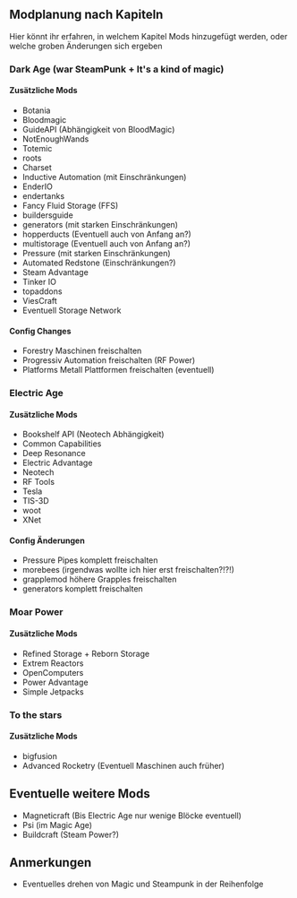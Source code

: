 ## Modplanung nach Kapiteln
Hier könnt ihr erfahren, in welchem Kapitel Mods hinzugefügt werden, oder welche groben Änderungen sich ergeben

### Dark Age (war SteamPunk + It's a kind of magic)
#### Zusätzliche Mods
* Botania
* Bloodmagic
* GuideAPI (Abhängigkeit von BloodMagic)
* NotEnoughWands
* Totemic
* roots
* Charset
* Inductive Automation (mit Einschränkungen)
* EnderIO
* endertanks
* Fancy Fluid Storage (FFS)
* buildersguide
* generators (mit starken Einschränkungen)
* hopperducts (Eventuell auch von Anfang an?)
* multistorage (Eventuell auch von Anfang an?) 
* Pressure (mit starken Einschränkungen)
* Automated Redstone (Einschränkungen?)
* Steam Advantage
* Tinker IO
* topaddons
* ViesCraft
* Eventuell Storage Network

#### Config Changes
* Forestry Maschinen freischalten
* Progressiv Automation freischalten (RF Power)
* Platforms Metall Plattformen freischalten (eventuell)

### Electric Age
#### Zusätzliche Mods
* Bookshelf API (Neotech Abhängigkeit)
* Common Capabilities
* Deep Resonance
* Electric Advantage
* Neotech
* RF Tools
* Tesla
* TIS-3D
* woot
* XNet

#### Config Änderungen
* Pressure Pipes komplett freischalten
* morebees (irgendwas wollte ich hier erst freischalten?!?!)
* grapplemod höhere Grapples freischalten
* generators komplett freischalten

### Moar Power
#### Zusätzliche Mods
* Refined Storage + Reborn Storage
* Extrem Reactors
* OpenComputers
* Power Advantage
* Simple Jetpacks

### To the stars
#### Zusätzliche Mods
* bigfusion
* Advanced Rocketry (Eventuell Maschinen auch früher)

## Eventuelle weitere Mods
* Magneticraft (Bis Electric Age nur wenige Blöcke eventuell)
* Psi (im Magic Age)
* Buildcraft (Steam Power?)

## Anmerkungen
* Eventuelles drehen von Magic und Steampunk in der Reihenfolge
